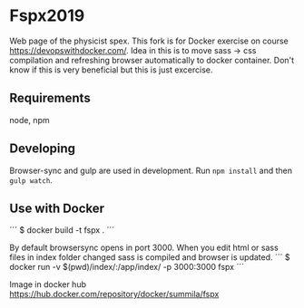 # Fspx2019
Web page of the physicist spex. This fork is for Docker exercise on course https://devopswithdocker.com/. Idea in this is to move sass -> css compilation and refreshing browser automatically to docker container. Don't know if this is very beneficial but this is just excercise.

## Requirements
node, npm

## Developing
Browser-sync and gulp are used in development. Run `npm install` and then `gulp watch`.

## Use with Docker
´´´
$ docker build -t fspx .
´´´

By default browsersync opens in port 3000. When you edit html or sass files in index folder changed sass is compiled and browser is updated.
´´´
$ docker run -v $(pwd)/index/:/app/index/ -p 3000:3000 fspx
´´´

Image in docker hub https://hub.docker.com/repository/docker/summila/fspx


